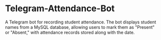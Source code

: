 # Telegram-Attendance-Bot
A Telegram bot for recording student attendance. The bot displays student names from a MySQL database, allowing users to mark them as "Present" or "Absent," with attendance records stored along with the date. 

